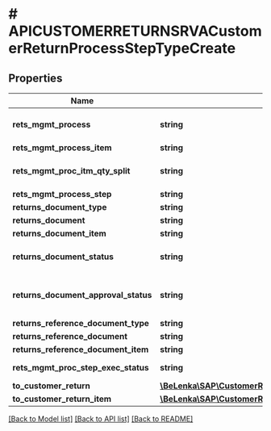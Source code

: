 # # APICUSTOMERRETURNSRVACustomerReturnProcessStepTypeCreate

## Properties

Name | Type | Description | Notes
------------ | ------------- | ------------- | -------------
**rets_mgmt_process** | **string** | Process Identification Number |
**rets_mgmt_process_item** | **string** | Item Number |
**rets_mgmt_proc_itm_qty_split** | **string** | Split Identification Number |
**rets_mgmt_process_step** | **string** |  |
**returns_document_type** | **string** |  |
**returns_document** | **string** |  |
**returns_document_item** | **string** |  |
**returns_document_status** | **string** | Status of Document Item | [optional]
**returns_document_approval_status** | **string** | Approval Status of Returns Process | [optional]
**returns_reference_document_type** | **string** |  | [optional]
**returns_reference_document** | **string** |  | [optional]
**returns_reference_document_item** | **string** |  | [optional]
**rets_mgmt_proc_step_exec_status** | **string** | Execution Step Status | [optional]
**to_customer_return** | [**\BeLenka\SAP\CustomerReturn\Model\APICUSTOMERRETURNSRVACustomerReturnTypeCreate**](APICUSTOMERRETURNSRVACustomerReturnTypeCreate.md) |  | [optional]
**to_customer_return_item** | [**\BeLenka\SAP\CustomerReturn\Model\APICUSTOMERRETURNSRVACustomerReturnItemTypeCreate**](APICUSTOMERRETURNSRVACustomerReturnItemTypeCreate.md) |  | [optional]

[[Back to Model list]](../../README.md#models) [[Back to API list]](../../README.md#endpoints) [[Back to README]](../../README.md)
